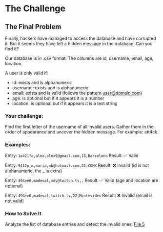 # The Challenge

## The Final Problem

Finally, hackers have managed to access the database and have corrupted it. But it seems they have left a hidden message in the database. Can you find it?

Our database is in .csv format. The columns are id, username, email, age, location.

A user is only valid if:

- id: exists and is alphanumeric
- username: exists and is alphanumeric
- email: exists and is valid (follows the pattern user@domain.com)
- age: is optional but if it appears it is a number
- location: is optional but if it appears it is a text string

### Your challenge:

Find the first letter of the username of all invalid users. Gather them in the order of appearance and uncover the hidden message. For example: att4ck.

### Examples:

Entry: `1a421fa,alex,alex9@gmail.com,18,Barcelona`
Result: ✅ Valid

Entry: `9412p_m,maria,mb@hotmail.com,22,CDMX`
Result: ❌ Invalid (id is not alphanumeric, the _ is extra)

Entry: `494ee0,madeval,mdv@twitch.tv,,`
Result: ✅ Valid (age and location are optional)

Entry: `494ee0,madeval,twitch.tv,22,Montevideo`
Result: ❌ Invalid (email is not valid)

### How to Solve It

Analyze the list of database entries and detect the invalid ones: [File 5](https://codember.dev/data/database_attacked.txt)